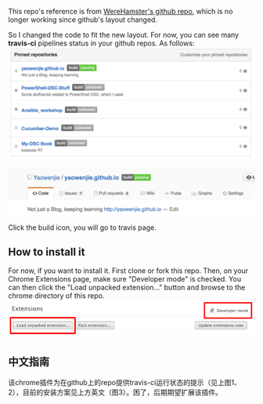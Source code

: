 This repo's reference is from [WereHamster's github repo](https://github.com/wereHamster/github-travis-chrome-extension), which is no longer working since github's layout changed.

So I changed the code to fit the new layout. For now, you can see many __travis-ci__ pipelines status in your github repos. As follows:
![Repo list](imgs/2.png)

![Repo Page](imgs/1.png)

Click the build icon, you will go to travis page.

## How to install it
For now, if you want to install it. First clone or fork this repo. Then, on your Chrome Extensions page, make sure "Developer mode" is checked. You can then click the "Load unpacked extension..." button and browse to the chrome directory of this repo.
![Repo Page](imgs/3.png)

## 中文指南
该chrome插件为在github上的repo提供travis-ci运行状态的提示（见上图1、2），目前的安装方案见上方英文（图3）。困了，后期期望扩展该插件。
